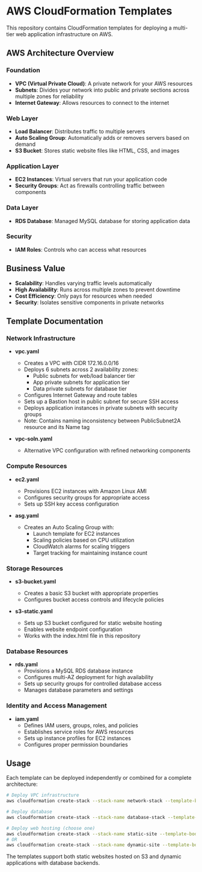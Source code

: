 # AWS CloudFormation Templates

This repository contains CloudFormation templates for deploying a multi-tier web application infrastructure on AWS.

## AWS Architecture Overview

### Foundation
- **VPC (Virtual Private Cloud)**: A private network for your AWS resources
- **Subnets**: Divides your network into public and private sections across multiple zones for reliability
- **Internet Gateway**: Allows resources to connect to the internet

### Web Layer
- **Load Balancer**: Distributes traffic to multiple servers
- **Auto Scaling Group**: Automatically adds or removes servers based on demand
- **S3 Bucket**: Stores static website files like HTML, CSS, and images

### Application Layer
- **EC2 Instances**: Virtual servers that run your application code
- **Security Groups**: Act as firewalls controlling traffic between components

### Data Layer
- **RDS Database**: Managed MySQL database for storing application data

### Security
- **IAM Roles**: Controls who can access what resources

## Business Value
- **Scalability**: Handles varying traffic levels automatically
- **High Availability**: Runs across multiple zones to prevent downtime
- **Cost Efficiency**: Only pays for resources when needed
- **Security**: Isolates sensitive components in private networks

## Template Documentation

### Network Infrastructure

- **vpc.yaml**
  - Creates a VPC with CIDR 172.16.0.0/16
  - Deploys 6 subnets across 2 availability zones:
    - Public subnets for web/load balancer tier
    - App private subnets for application tier
    - Data private subnets for database tier
  - Configures Internet Gateway and route tables
  - Sets up a Bastion host in public subnet for secure SSH access
  - Deploys application instances in private subnets with security groups
  - Note: Contains naming inconsistency between PublicSubnet2A resource and its Name tag

- **vpc-soln.yaml**
  - Alternative VPC configuration with refined networking components

### Compute Resources

- **ec2.yaml**
  - Provisions EC2 instances with Amazon Linux AMI
  - Configures security groups for appropriate access
  - Sets up SSH key access configuration

- **asg.yaml**
  - Creates an Auto Scaling Group with:
    - Launch template for EC2 instances
    - Scaling policies based on CPU utilization
    - CloudWatch alarms for scaling triggers
    - Target tracking for maintaining instance count

### Storage Resources

- **s3-bucket.yaml**
  - Creates a basic S3 bucket with appropriate properties
  - Configures bucket access controls and lifecycle policies

- **s3-static.yaml**
  - Sets up S3 bucket configured for static website hosting
  - Enables website endpoint configuration
  - Works with the index.html file in this repository

### Database Resources

- **rds.yaml**
  - Provisions a MySQL RDS database instance
  - Configures multi-AZ deployment for high availability
  - Sets up security groups for controlled database access
  - Manages database parameters and settings

### Identity and Access Management

- **iam.yaml**
  - Defines IAM users, groups, roles, and policies
  - Establishes service roles for AWS resources
  - Sets up instance profiles for EC2 instances
  - Configures proper permission boundaries

## Usage

Each template can be deployed independently or combined for a complete architecture:

```bash
# Deploy VPC infrastructure
aws cloudformation create-stack --stack-name network-stack --template-body file://vpc.yaml

# Deploy database
aws cloudformation create-stack --stack-name database-stack --template-body file://rds.yaml

# Deploy web hosting (choose one)
aws cloudformation create-stack --stack-name static-site --template-body file://s3-static.yaml
# OR
aws cloudformation create-stack --stack-name dynamic-site --template-body file://asg.yaml
```

The templates support both static websites hosted on S3 and dynamic applications with database backends.